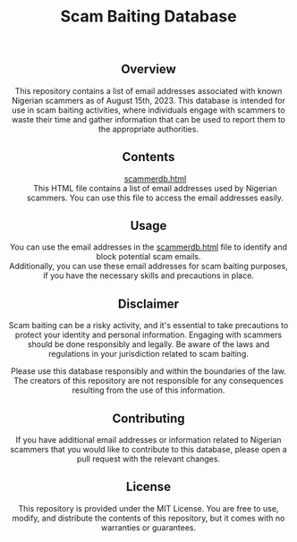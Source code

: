 <!DOCTYPE html>
<html>
  <div align="center">
    <body>
      <h1>Scam Baiting Database</h1><br>
      <h2>Overview</h2>
      <p>This repository contains a list of email addresses associated with known Nigerian scammers as of August 15th, 2023. This database is intended for use in scam baiting activities, where individuals engage with scammers to waste their time and gather information that can be used to report them to the appropriate authorities.</p>
      <h2>Contents</h2>
      <ul>
        <p></p>
        <a href="scammerdb.html">scammerdb.html</a>
        <br>This HTML file contains a list of email addresses used by Nigerian scammers. You can use this file to access the email addresses easily. </p>
      </ul>
      <h2>Usage</h2>
      <p>You can use the email addresses in the <a href="scammerdb.html">scammerdb.html</a> file to identify and block potential scam emails. <br>Additionally, you can use these email addresses for scam baiting purposes, if you have the necessary skills and precautions in place. </p>
      <h2>Disclaimer</h2>
      <p>Scam baiting can be a risky activity, and it's essential to take precautions to protect your identity and personal information. Engaging with scammers should be done responsibly and legally. Be aware of the laws and regulations in your jurisdiction related to scam baiting.</p>
      <p>Please use this database responsibly and within the boundaries of the law. The creators of this repository are not responsible for any consequences resulting from the use of this information.</p>
      <h2>Contributing</h2>
      <p>If you have additional email addresses or information related to Nigerian scammers that you would like to contribute to this database, please open a pull request with the relevant changes.</p>
      <h2>License</h2>
      <p>This repository is provided under the MIT License. You are free to use, modify, and distribute the contents of this repository, but it comes with no warranties or guarantees.</p>
    </body>
</html>

